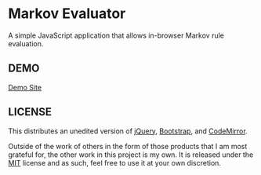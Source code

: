 # Markov Evaluator

A simple JavaScript application that allows in-browser Markov rule evaluation.

## DEMO

[Demo Site](https://www.cwhitener.com/markov/)

## LICENSE

This distributes an unedited version of [jQuery](https://www.jquery.org), [Bootstrap](http://getbootstrap.com/), and [CodeMirror](https://codemirror.net/).

Outside of the work of others in the form of those products that I am most grateful
for, the other work in this project is my own. It is released under the [MIT](https://opensource.org/licenses/MIT) license and as such, feel free to use it
at your own discretion.
